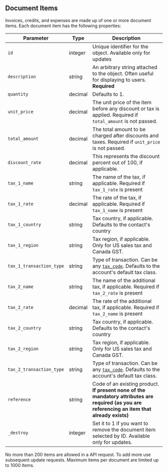 ## Document Items

Invoices, credits, and expenses are made up of one or more document items. Each document item has the following properties:

Parameter                 | Type      | Description
--------------------------|-----------|--------------------------------------------------------------------------------
`id`                      | integer   | Unique identifier for the object. Available only for updates
`description`             | string    | An arbitrary string attached to the object. Often useful for displaying to users. **Required**
`quantity`                | decimal   | Defaults to 1.
`unit_price`              | decimal   | The unit price of the item before any discount or tax is applied. Required if `total_amount` is not passed.
`total_amount`            | decimal   | The total amount to be charged after discounts and taxes. Required if `unit_price` is not passed.
`discount_rate`           | decimal   | This represents the discount percent out of 100, if applicable.
`tax_1_name`              | string    | The name of the tax, if applicable. Required if `tax_1_rate` is present
`tax_1_rate`              | decimal   | The rate of the tax, if applicable. Required if `tax_1_name` is present
`tax_1_country`           | string    | Tax country, if applicable. Defaults to the contact's country
`tax_1_region`            | string    | Tax region, if applicable. Only for US sales tax and Canada GST.
`tax_1_transaction_type`  | string    | Type of transaction. Can be any [`tax_code`](/#list-all-tax-codes). Defaults to the account's default tax class.
`tax_2_name`              | string    | The name of the additional tax, if applicable. Required if `tax_2_rate` is present
`tax_2_rate`              | decimal   | The rate of the additional tax, if applicable. Required if `tax_2_name` is present
`tax_2_country`           | string    | Tax country, if applicable. Defaults to the contact's country
`tax_2_region`            | string    | Tax region, if applicable. Only for US sales tax and Canada GST.
`tax_2_transaction_type`  | string    | Type of transaction. Can be any [`tax_code`](/#list-all-tax-codes). Defaults to the account's default tax class.
`reference`               | string    | Code of an existing product. **If present none of the mandatory attributes are required (as you are referencing an item that already exists)**
`_destroy`                | integer   | Set it to 1 if you want to remove the document item selected by ID. Available only for updates.

<aside class="notice">
  <p>No more than 200 items are allowed in a API request. To add more use subsequent update requests. Maximum items per document are limited up to 1000 items.</p>
</aside>